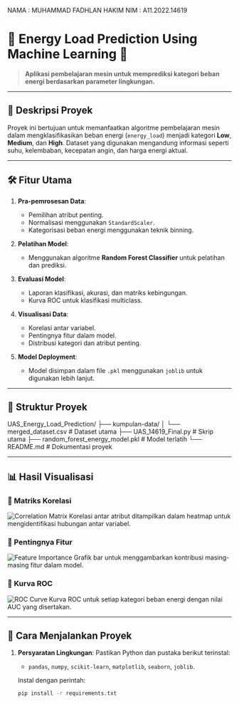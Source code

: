 NAMA : MUHAMMAD FADHLAN HAKIM 
NIM : A11.2022.14619

# 🌟 **Energy Load Prediction Using Machine Learning** 🌟

> **Aplikasi pembelajaran mesin untuk memprediksi kategori beban energi berdasarkan parameter lingkungan.**

---

## 📜 **Deskripsi Proyek**
Proyek ini bertujuan untuk memanfaatkan algoritme pembelajaran mesin dalam mengklasifikasikan beban energi (`energy_load`) menjadi kategori **Low**, **Medium**, dan **High**. Dataset yang digunakan mengandung informasi seperti suhu, kelembaban, kecepatan angin, dan harga energi aktual.

---

## 🛠️ **Fitur Utama**
1. **Pra-pemrosesan Data**:
   - Pemilihan atribut penting.
   - Normalisasi menggunakan `StandardScaler`.
   - Kategorisasi beban energi menggunakan teknik binning.

2. **Pelatihan Model**:
   - Menggunakan algoritme **Random Forest Classifier** untuk pelatihan dan prediksi.

3. **Evaluasi Model**:
   - Laporan klasifikasi, akurasi, dan matriks kebingungan.
   - Kurva ROC untuk klasifikasi multiclass.

4. **Visualisasi Data**:
   - Korelasi antar variabel.
   - Pentingnya fitur dalam model.
   - Distribusi kategori dan atribut penting.

5. **Model Deployment**:
   - Model disimpan dalam file `.pkl` menggunakan `joblib` untuk digunakan lebih lanjut.

---

## 📁 **Struktur Proyek**
UAS_Energy_Load_Prediction/ ├── kumpulan-data/ │ └── merged_dataset.csv # Dataset utama ├── UAS_14619_Final.py # Skrip utama ├── random_forest_energy_model.pkl # Model terlatih └── README.md # Dokumentasi proyek

---

## 📊 **Hasil Visualisasi**
### 🔹 Matriks Korelasi
![Correlation Matrix](#)
Korelasi antar atribut ditampilkan dalam heatmap untuk mengidentifikasi hubungan antar variabel.

### 🔹 Pentingnya Fitur
![Feature Importance](#)
Grafik bar untuk menggambarkan kontribusi masing-masing fitur dalam model.

### 🔹 Kurva ROC
![ROC Curve](#)
Kurva ROC untuk setiap kategori beban energi dengan nilai AUC yang disertakan.

---

## 🚀 **Cara Menjalankan Proyek**
1. **Persyaratan Lingkungan**:
   Pastikan Python dan pustaka berikut terinstal:
   - `pandas`, `numpy`, `scikit-learn`, `matplotlib`, `seaborn`, `joblib`.

   Instal dengan perintah:
   ```bash
   pip install -r requirements.txt

